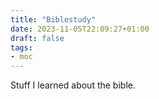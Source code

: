 ```yaml
---
title: "Biblestudy"
date: 2023-11-05T22:09:27+01:00
draft: false
tags:
- moc
---
```


Stuff I learned about the bible.
